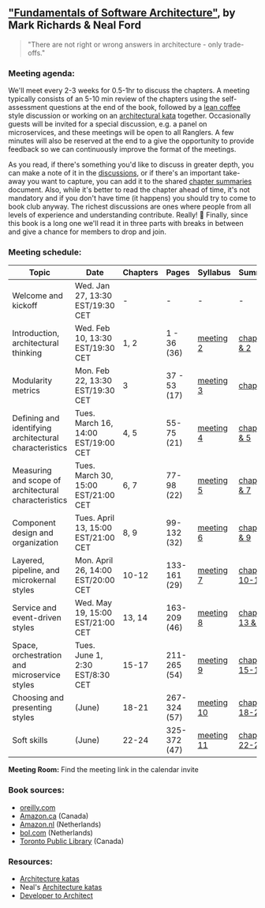 ## ["Fundamentals of Software Architecture"](https://www.oreilly.com/library/view/fundamentals-of-software/9781492043447/), by Mark Richards & Neal Ford

> "There are not right or wrong answers in architecture - only trade-offs."

### Meeting agenda:

We'll meet every 2-3 weeks for 0.5-1hr to discuss the chapters. A meeting typically consists of an 5-10 min review of the chapters using the self-assessment questions at the end of the book, followed by a [lean coffee](http://agilecoffee.com/leancoffee/) style discussion or working on an [architectural kata](http://fundamentalsofsoftwarearchitecture.com/katas/) together. Occasionally guests will be invited for a special discussion, e.g. a panel on microservices, and these meetings will be open to all Ranglers. A few minutes will also be reserved at the end to a give the opportunity to provide feedback so we can continuously improve the format of the meetings.

As you read, if there's something you'd like to discuss in greater depth, you can make a note of it in the [discussions](https://github.com/melaniebrgr/bookclub-fundamentals-software-architecture/discussions), or if there's an important take-away you want to capture, you can add it to the shared [chapter summaries](https://github.com/melaniebrgr/bookclub-fundamentals-software-architecture/tree/main/summaries) document. Also, while it's better to read the chapter ahead of time, it's not mandatory and if you don't have time (it happens) you should try to come to book club anyway. The richest discussions are ones where people from all levels of experience and understanding contribute. Really! 🙂 Finally, since this book is a long one we'll read it in three parts with breaks in between and give a chance for members to drop and join.

### Meeting schedule:

| Topic | Date | Chapters | Pages | Syllabus | Summary |
| ----- | ---- | -------- | ----- | -------- | ------- |
| Welcome and kickoff | Wed. Jan 27, 13:30 EST/19:30 CET | - | - | - | - |
| Introduction, architectural thinking | Wed. Feb 10, 13:30 EST/19:30 CET | 1, 2 | 1 - 36 (36) | [meeting 2](./syllabus.md#meeting-2) | [chapter 1 & 2](./summaries/chapter1.md) |
| Modularity metrics | Mon. Feb 22, 13:30 EST/19:30 CET | 3 | 37 - 53 (17) | [meeting 3](./syllabus.md#meeting-3) | [chapter 3](./summaries/chapter3.md) |
| Defining and identifying architectural characteristics | Tues. March 16, 14:00 EST/19:00 CET | 4, 5 | 55-75 (21) | [meeting 4](./syllabus.md#meeting-4) | [chapter 4 & 5](./summaries/chapter4.md) |
| Measuring and scope of architectural characteristics | Tues. March 30, 15:00 EST/21:00 CET | 6, 7 | 77-98 (22) | [meeting 5](./syllabus.md#meeting-5) | [chapter 6 & 7](./summaries/chapter6.md) |
| Component design and organization | Tues. April 13, 15:00 EST/21:00 CET | 8, 9 | 99-132 (32) | [meeting 6](./syllabus.md#meeting-6) | [chapter 8 & 9](./summaries/chapter8.md) |
| Layered, pipeline, and microkernal styles | Mon. April 26, 14:00 EST/20:00 CET | 10-12 | 133-161 (29) | [meeting 7](./syllabus.md#meeting-7) | [chapter 10-12](./summaries/chapter10.md) |
| Service and event-driven styles | Wed. May 19, 15:00 EST/21:00 CET | 13, 14 | 163-209 (46) | [meeting 8](./syllabus.md#meeting-8) | [chapter 13 & 14](./summaries/chapter13.md) |
| Space, orchestration and microservice styles | Tues. June 1, 2:30 EST/8:30 CET | 15-17 | 211-265 (54) | [meeting 9](./syllabus.md#meeting-9) | [chapter 15-17](./summaries/chapter15.md) |
| Choosing and presenting styles | (June) | 18-21 | 267-324 (57) | [meeting 10](./syllabus.md#meeting-10) | [chapter 18-21](./summaries/chapter18.md) |
| Soft skills | (June) | 22-24 | 325-372 (47) | [meeting 11](./syllabus.md#meeting-11) | [chapter 22-24](./summaries/chapter22.md) |

**Meeting Room:** Find the meeting link in the calendar invite


### Book sources:

- [oreilly.com](https://shop.aer.io/oreilly/p/fundamentals-of-software/9781492043454-9149)
- [Amazon.ca](https://www.amazon.ca/Fundamentals-Software-Architecture-Comprehensive-Characteristics/dp/1492043451/ref=sr_1_1?crid=2U88GYSALIFTY&dchild=1&keywords=fundamentals+of+software+architecture+an+engineering+approach&qid=1610570676&sprefix=fundamentals+of+software+%2Caps%2C233&sr=8-1) (Canada)
- [Amazon.nl](https://www.amazon.nl/Fundamentals-Software-Architecture-Comprehensive-Characteristics/dp/1492043451/ref=sr_1_1?__mk_nl_NL=%C3%85M%C3%85%C5%BD%C3%95%C3%91&dchild=1&keywords=Fundamentals+of+Software+Architecture&qid=1610570710&sr=8-1) (Netherlands)
- [bol.com](https://www.bol.com/nl/s/?searchtext=Fundamentals+of+Software+Architecture) (Netherlands)
- [Toronto Public Library](https://www.torontopubliclibrary.ca/detail.jsp?Entt=RDMEDB0099&R=EDB0099) (Canada)

### Resources:

- [Architecture katas](http://fundamentalsofsoftwarearchitecture.com/katas/)
- Neal's [Architecture katas](http://nealford.com/katas/)
- [Developer to Architect](https://developertoarchitect.com/)
